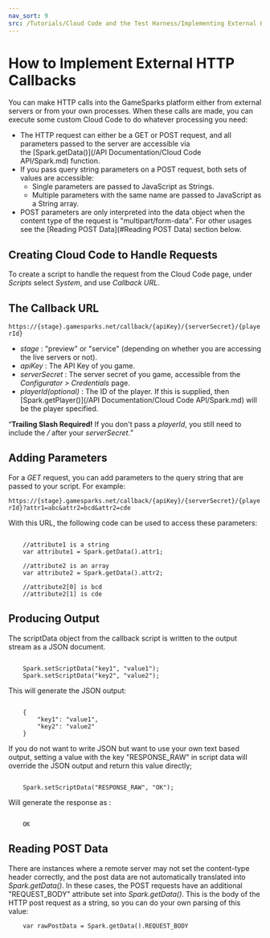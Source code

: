 ```yaml
---
nav_sort: 9
src: /Tutorials/Cloud Code and the Test Harness/Implementing External HTTP Callbacks.md
---
```


# How to Implement External HTTP Callbacks

You can make HTTP calls into the GameSparks platform either from external servers or from your own processes. When these calls are made, you can execute some custom Cloud Code to do whatever processing you need:
* The HTTP request can either be a GET or POST request, and all parameters passed to the server are accessible via the [Spark.getData()](/API Documentation/Cloud Code API/Spark.md) function.
* If you pass query string parameters on a POST request, both sets of values are accessible:
  * Single parameters are passed to JavaScript as Strings.
  * Multiple parameters with the same name are passed to JavaScript as a String array.
* POST parameters are only interpreted into the data object when the content type of the request is "multipart/form-data". For other usages see the [Reading POST Data](#Reading POST Data) section below.

## Creating Cloud Code to Handle Requests

To create a script to handle the request from the Cloud Code page, under *Scripts* select *System*, and use *Callback URL*.

## The Callback URL

`https://{stage}.gamesparks.net/callback/{apiKey}/{serverSecret}/{playerId}`

  * *stage* : "preview" or "service" (depending on whether you are accessing the live servers or not).
  * *apiKey* : The API Key of you game.
  * *serverSecret* : The server secret of you game, accessible from the *Configurator > Credentials* page.
  * *playerId(optional)* : The ID of the player. If this is supplied, then [Spark.getPlayer()](/API Documentation/Cloud Code API/Spark.md) will be the player specified.

<q>**Trailing Slash Required!** If you don't pass a *playerId*, you still need to include the */* after your *serverSecret*.</q>

## Adding Parameters

For a *GET* request, you can add parameters to the query string that are passed to your script. For example:

`https://{stage}.gamesparks.net/callback/{apiKey}/{serverSecret}/{playerId}?attr1=abc&attr2=bcd&attr2=cde`

With this URL, the following code can be used to access these parameters:

```

    //attribute1 is a string
    var attribute1 = Spark.getData().attr1;

    //attribute2 is an array
    var attribute2 = Spark.getData().attr2;

    //attribute2[0] is bcd
    //attribute2[1] is cde

```

## Producing Output

The scriptData object from the callback script is written to the output stream as a JSON document.

```   

    Spark.setScriptData("key1", "value1");
    Spark.setScriptData("key2", "value2");

```
This will generate the JSON output:

```

    {
        "key1": "value1",
        "key2": "value2"
    }

```

If you do not want to write JSON but want to use your own text based output, setting a value with the key "RESPONSE_RAW" in script data will override the JSON output and return this value directly;

```

    Spark.setScriptData("RESPONSE_RAW", "OK");

```

Will generate the response as :

```

    OK

```

## Reading POST Data

There are instances where a remote server may not set the content-type header correctly, and the post data are not automatically translated into *Spark.getData()*. In these cases, the POST requests have an additional "REQUEST_BODY" attribute set into *Spark.getData()*. This is the body of the HTTP post request as a string, so you can do your own parsing of this value:

```  
    var rawPostData = Spark.getData().REQUEST_BODY

```
